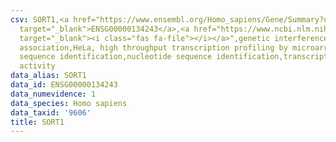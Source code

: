 ```yaml
---
csv: SORT1,<a href="https://www.ensembl.org/Homo_sapiens/Gene/Summary?db=core;g=ENSG00000134243"
  target="_blank">ENSG00000134243</a>,<a href="https://www.ncbi.nlm.nih.gov/pubmed/17216044"
  target="_blank"><i class="fas fa-file"></i></a>",genetic interference,functional
  association,HeLa, high throughput transcription profiling by microarray,nucleotide
  sequence identification,nucleotide sequence identification,transcriptional regulation,down-regulates
  activity
data_alias: SORT1
data_id: ENSG00000134243
data_numevidence: 1
data_species: Homo sapiens
data_taxid: '9606'
title: SORT1
---
```

